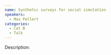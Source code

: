 ```yaml
---
name: Synthetic surveys for social simulation
speakers:
  - Max Pellert
categories:
  - Cat B
  - Talk
---
```


Description:
